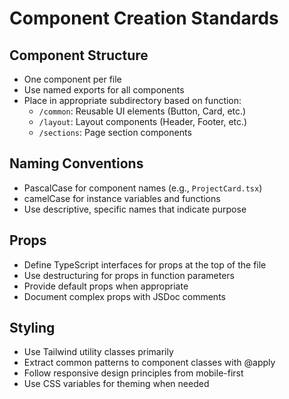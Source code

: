 # Component Creation Standards

## Component Structure
- One component per file
- Use named exports for all components
- Place in appropriate subdirectory based on function:
  - `/common`: Reusable UI elements (Button, Card, etc.)
  - `/layout`: Layout components (Header, Footer, etc.)
  - `/sections`: Page section components

## Naming Conventions
- PascalCase for component names (e.g., `ProjectCard.tsx`)
- camelCase for instance variables and functions
- Use descriptive, specific names that indicate purpose

## Props
- Define TypeScript interfaces for props at the top of the file
- Use destructuring for props in function parameters
- Provide default props when appropriate
- Document complex props with JSDoc comments

## Styling
- Use Tailwind utility classes primarily
- Extract common patterns to component classes with @apply
- Follow responsive design principles from mobile-first
- Use CSS variables for theming when needed
